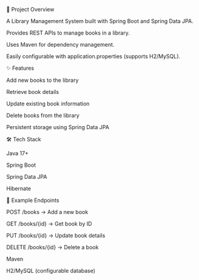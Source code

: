 📌 Project Overview

A Library Management System built with Spring Boot and Spring Data JPA.

Provides REST APIs to manage books in a library.

Uses Maven for dependency management.

Easily configurable with application.properties (supports H2/MySQL).

✨ Features

Add new books to the library

Retrieve book details

Update existing book information

Delete books from the library

Persistent storage using Spring Data JPA

🛠️ Tech Stack

Java 17+

Spring Boot

Spring Data JPA

Hibernate

📌 Example Endpoints

POST /books → Add a new book

GET /books/{id} → Get book by ID

PUT /books/{id} → Update book details

DELETE /books/{id} → Delete a book

Maven

H2/MySQL (configurable database)
